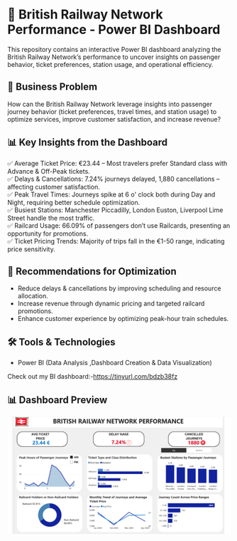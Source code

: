 # 🚆 British Railway Network Performance - Power BI Dashboard  

This repository contains an interactive Power BI dashboard analyzing the British Railway Network’s performance to uncover insights on passenger behavior, ticket preferences, station usage, and operational efficiency.  

## 📌 Business Problem  
How can the British Railway Network leverage insights into passenger journey behavior (ticket preferences, travel times, and station usage) to optimize services, improve customer satisfaction, and increase revenue?  

## 📊 Key Insights from the Dashboard  
✅ Average Ticket Price: €23.44 – Most travelers prefer Standard class with Advance & Off-Peak tickets.  
✅ Delays & Cancellations: 7.24% journeys delayed, 1,880 cancellations – affecting customer satisfaction.  
✅ Peak Travel Times: Journeys spike at 6 o' clock both during Day and Night, requiring better schedule optimization.  
✅ Busiest Stations: Manchester Piccadilly, London Euston, Liverpool Lime Street handle the most traffic.  
✅ Railcard Usage: 66.09% of passengers don’t use Railcards, presenting an opportunity for promotions.  
✅ Ticket Pricing Trends: Majority of trips fall in the €1-50 range, indicating price sensitivity.  

## 🚀 Recommendations for Optimization  
- Reduce delays & cancellations by improving scheduling and resource allocation.  
- Increase revenue through dynamic pricing and targeted railcard promotions.  
- Enhance customer experience by optimizing peak-hour train schedules.  

## 🛠️ Tools & Technologies  
- Power BI (Data Analysis ,Dashboard Creation & Data Visualization)
  
 Check out my BI dashboard:-https://tinyurl.com/bdzb38fz



## 📊 Dashboard Preview  
![British Railway Dashboard](dashboard.png)
